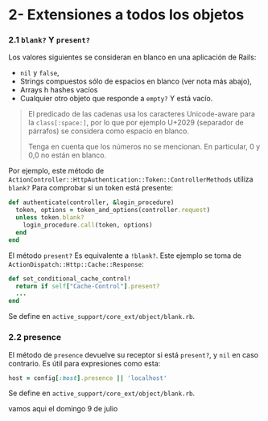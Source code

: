 # 2- Extensiones a todos los objetos

### 2.1 `blank?` Y `present?`

Los valores siguientes se consideran en blanco en una aplicación de Rails:

* `nil` y `false`,
* Strings compuestos sólo de espacios en blanco \(ver nota más abajo\),
* Arrays h hashes vacíos
* Cualquier otro objeto que responde a `empty?` Y está vacío.

> El predicado de las cadenas usa los caracteres Unicode-aware para la `class[:space:]`, por lo que por ejemplo U+2029 \(separador de párrafos\) se considera como espacio en blanco.
>
> Tenga en cuenta que los números no se mencionan. En particular, 0 y 0,0 no están en blanco.

Por ejemplo, este método de `ActionController::HttpAuthentication::Token::ControllerMethods` utiliza `blank?` Para comprobar si un token está presente:

```ruby
def authenticate(controller, &login_procedure)
  token, options = token_and_options(controller.request)
  unless token.blank?
    login_procedure.call(token, options)
  end
end
```

El método `present?` Es equivalente a `!blank?`. Este ejemplo se toma de `ActionDispatch::Http::Cache::Response`:

```ruby
def set_conditional_cache_control!
  return if self["Cache-Control"].present?
  ...
end
```

Se define en `active_support/core_ext/object/blank.rb`.

### 2.2 presence

El método de `presence` devuelve su receptor si está `present?`, y `nil` en caso contrario. Es útil para expresiones como esta:

```ruby
host = config[:host].presence || 'localhost'
```

Se define en `active_support/core_ext/object/blank.rb`.



vamos aqui el domingo 9 de julio

